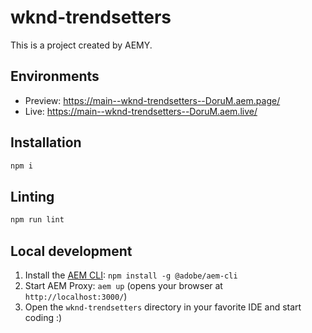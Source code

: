 # wknd-trendsetters

This is a project created by AEMY.

## Environments

- Preview: https://main--wknd-trendsetters--DoruM.aem.page/
- Live: https://main--wknd-trendsetters--DoruM.aem.live/

## Installation

```sh
npm i
```

## Linting

```sh
npm run lint
```

## Local development

1. Install the [AEM CLI](https://github.com/adobe/helix-cli): `npm install -g @adobe/aem-cli`
1. Start AEM Proxy: `aem up` (opens your browser at `http://localhost:3000/`)
1. Open the `wknd-trendsetters` directory in your favorite IDE and start coding :)